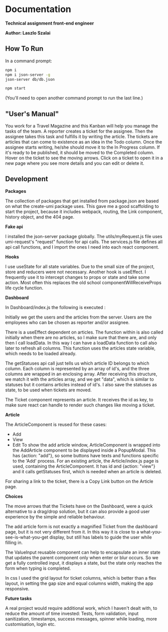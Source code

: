 # Documentation
**Technical assignment front-end engineer**

**Author: Laszlo Szalai**

## How To Run
In a command prompt:
```bash
npm i
npm i json-server -g
json-server db/db.json
```
```bash
npm start
```
(You'll need to open another command prompt to run the last line.)


## "User's Manual"
You work for a Travel Magazine and this Kanban will help you manage the tasks of the team.
A reporter creates a ticket for the assignee. Then the assignee takes this task and fulfills it by writing the article. 
The tickets are articles that can come to existence as an idea in the Todo column.
Once the assignee starts writing, he/she should move it to the In Progress column.
If it's ready to be published, it should be moved to the Completed column.
Hover on the ticket to see the moving arrows.
Click on a ticket to open it in a new page where you see more details and you can edit or delete it.

## Development
**Packages**

The collection of packages that get installed from package.json are based on what the create-umi package uses. This gave me a good scaffolding to start the project, because it includes webpack, routing, the Link component, history object, and the 404 page. 

**Fake api**

I installed the json-server package globally. The utils/myRequest.js file uses umi-request's "request" function for api calls. The services.js file defines all api call functions, and I import the ones I need into each react component.

**Hooks**

I use useState for all state variables. Due to the small size of the project, store and reducers were not necessary.
Another hook is useEffect. I frequently use it to intercept changes to props or state and take some action. Most often this replaces the old school componentWillReceiveProps life cycle function.

**Dashboard**

In Dashboard/index.js the following is executed :

Initially we get the users and the articles from the server.
Users are the employees who can be chosen as reporter and/or assignee.

There is a useEffect dependent on articles. The function within is also called initially when there are no articles, so I make sure that there are, and only then I call loadData. In this way I can have a loadData function to call also later to refresh all columns. This function uses the articles state variable, which needs to be loaded already.

The getStatuses api call just tells us which article ID belongs to which column. Each column is represented by an array of id's, and the three columns are wrapped in an enclosing array. After receiving this structure, we match it with the articles array, and we get "data", which is similar to statuses but it contains articles instead of id's. I also save the statuses as state, to be used when tickets are moved. 

The Ticket component represents an article.
It receives the id as key, to make sure react can handle to render such changes like moving a ticket. 

**Article**

The ArticleComponent is reused for these cases:
- Add
- View
- Edit
To show the add article window, ArticleComponent is wrapped into the AddArticle component to be displayed inside a PopupModal. This has {action: "add"}, so some buttons have texts and functions specific to the 'Add' process.
For an existing article, the Article/index.js page is used, containing the ArticleComponent. It has id and {action: "view"} and it calls getStatuses first, which is needed when an article is deleted.

For sharing a link to the ticket, there is a Copy Link button on the Article page.

**Choices**

The move arrows that the Tickets have on the Dashboard, were a quick alternative to a drag/drop solution, but it can also provide a good user experience by the simple and reliable behaviour.

The add article form is not exactly a magnified Ticket from the dashboard page, but it is not very different from it. In this way it is close to a what-you-see-is-what-you-get display, but still has labels to guide the user while filling in.

The ValueInput reusable component can help to encapsulate an inner state that updates the parent component only when enter or blur occurs. So we get a fully controlled input, it displays a state, but the state only reaches the form when typing is completed.

In css I used the grid layout for ticket columns, which is better than a flex layout, in setting the gap size and equal columns width, making the app responsive.

**Future tasks**

A real project would require additional work, which I haven't dealt with, to reduce the amount of time invested:
Tests, form validation, input sanitization, timestamps, success messages, spinner while loading, more customisation, login etc.
